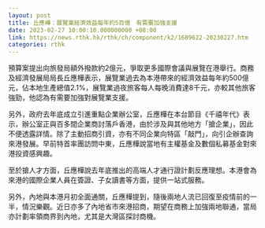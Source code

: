 ```yaml
---
layout: post
title: 丘應樺：展覽業經濟效益每年約5百億　有需要加強支援
date: 2023-02-27 10:00:10.000000000 +08:00
link: https://news.rthk.hk/rthk/ch/component/k2/1689622-20230227.htm
categories: rthk
---
```


預算案提出向旅發局額外撥款約2億元，爭取更多國際會議與展覽在港舉行。商務及經濟發展局局長丘應樺表示，展覽業過去為本港帶來的經濟效益每年約500億元，佔本地生產總值2.1%，展覽業過夜旅客每人每晚消費達8千元，亦較其他旅客強勁，他認為有需要加強對展覽業支援。

另外，政府去年底成立引進重點企業辦公室，丘應樺在本台節目《千禧年代》表示，辦公室正與百多間企業商討落戶香港，由於涉及與其他地方「搶企業」，因此不便透露詳情。除了主動招商引資，亦有不同企業向特區「敲門」，向引企辦查詢來港發展。早前特首率團訪問中東，丘應樺說當地有主權基金及數個私募基金對來港投資感興趣。

至於搶人才方面，丘應樺說去年底推出的高端人才通行證計劃反應理想。本港會為來港的國際企業人員在簽證、子女讀書等方面，提供一站式服務。

另外，內地與本港月初全面通關，丘應樺提到，隨後兩地人流已回復至疫情前的一半，情況樂觀。近日亦多了內地省市來港招商，期望在商務上加強兩地聯通，當局亦計劃率領商界到內地，尤其是大灣區探討商機。
